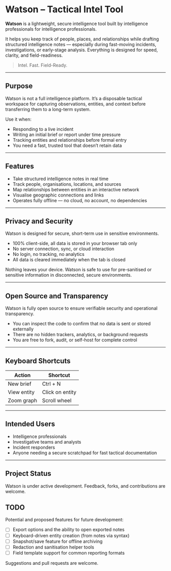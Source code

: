 # Watson – Tactical Intel Tool

**Watson** is a lightweight, secure intelligence tool built by intelligence professionals for intelligence professionals.

It helps you keep track of people, places, and relationships while drafting structured intelligence notes — especially during fast-moving incidents, investigations, or early-stage analysis. Everything is designed for speed, clarity, and field-readiness.

> Intel. Fast. Field-Ready.

---

## Purpose

Watson is not a full intelligence platform. It’s a disposable tactical workspace for capturing observations, entities, and context before transferring them to a long-term system.

Use it when:
- Responding to a live incident
- Writing an initial brief or report under time pressure
- Tracking entities and relationships before formal entry
- You need a fast, trusted tool that doesn’t retain data

---

## Features

- Take structured intelligence notes in real time
- Track people, organisations, locations, and sources
- Map relationships between entities in an interactive network
- Visualise geographic connections and links
- Operates fully offline — no cloud, no account, no dependencies

---

## Privacy and Security

Watson is designed for secure, short-term use in sensitive environments.

- 100% client-side, all data is stored in your browser tab only
- No server connection, sync, or cloud interaction
- No login, no tracking, no analytics
- All data is cleared immediately when the tab is closed

Nothing leaves your device. Watson is safe to use for pre-sanitised or sensitive information in disconnected, secure environments.

---

## Open Source and Transparency

Watson is fully open source to ensure verifiable security and operational transparency.

- You can inspect the code to confirm that no data is sent or stored externally
- There are no hidden trackers, analytics, or background requests
- You are free to fork, audit, or self-host for complete control

---

## Keyboard Shortcuts

| Action        | Shortcut         |
|---------------|------------------|
| New brief     | Ctrl + N         |
| View entity   | Click on entity  |
| Zoom graph    | Scroll wheel     |

---

## Intended Users

- Intelligence professionals
- Investigative teams and analysts
- Incident responders
- Anyone needing a secure scratchpad for fast tactical documentation

---

## Project Status

Watson is under active development. Feedback, forks, and contributions are welcome.

## TODO

Potential and proposed features for future development:

- [ ] Export options and the ability to open exported notes
- [ ] Keyboard-driven entity creation (from notes via syntax)
- [ ] Snapshot/save feature for offline archiving
- [ ] Redaction and sanitisation helper tools
- [ ] Field template support for common reporting formats

Suggestions and pull requests are welcome.

